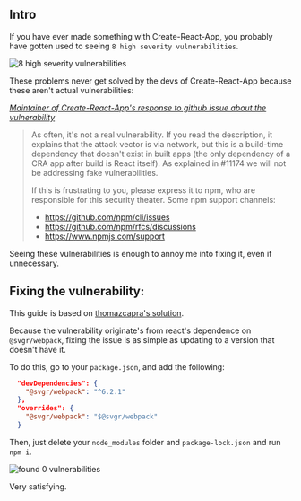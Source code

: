 ## Intro
If you have ever made something with Create-React-App, you probably have gotten used to seeing `8 high severity vulnerabilities`.

![8 high severity vulnerabilities](https://i.imgur.com/IEIl3tV.png)

These problems never get solved by the devs of Create-React-App because these aren't actual vulnerabilities:

[*Maintainer of Create-React-App's response to github issue about the vulnerability*](https://github.com/facebook/create-react-app/issues/11647#issuecomment-1243863292)
> As often, it's not a real vulnerability. If you read the description, it explains that the attack vector is via network, but this is a build-time dependency that doesn't exist in built apps (the only dependency of a CRA app after build is React itself). As explained in #11174 we will not be addressing fake vulnerabilities.
>
> If this is frustrating to you, please express it to npm, who are responsible for this security theater. Some npm support channels:
> - https://github.com/npm/cli/issues
> - https://github.com/npm/rfcs/discussions
> - https://www.npmjs.com/support

Seeing these vulnerabilities is enough to annoy me into fixing it, even if unnecessary.

## Fixing the vulnerability:

This guide is based on [thomazcapra's solution](https://github.com/facebook/create-react-app/issues/12132#issuecomment-1130249584).


Because the vulnerability originate's from react's dependence on `@svgr/webpack`, fixing the issue is as simple as updating to a version that doesn't have it.

To do this, go to your `package.json`, and add the following:
```json
  "devDependencies": {
    "@svgr/webpack": "^6.2.1"
  },
  "overrides": {
    "@svgr/webpack": "$@svgr/webpack"
  }
```

Then, just delete your `node_modules` folder and `package-lock.json` and run `npm i`.

![found 0 vulnerabilities](https://i.imgur.com/yv15dyN.png)

Very satisfying.